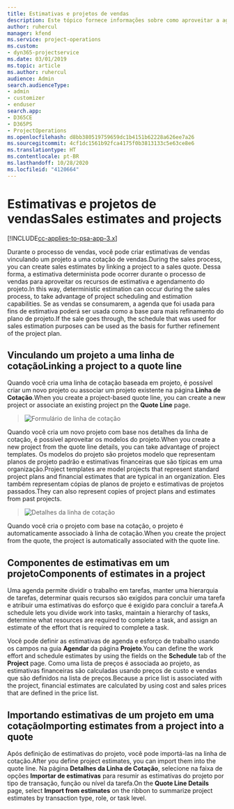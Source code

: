 ```yaml
---
title: Estimativas e projetos de vendas
description: Este tópico fornece informações sobre como aproveitar a agenda e as estimativas no processo de vendas.
author: ruhercul
manager: kfend
ms.service: project-operations
ms.custom:
- dyn365-projectservice
ms.date: 03/01/2019
ms.topic: article
ms.author: ruhercul
audience: Admin
search.audienceType:
- admin
- customizer
- enduser
search.app:
- D365CE
- D365PS
- ProjectOperations
ms.openlocfilehash: d8bb380519759659dc1b4151b62228a626ee7a26
ms.sourcegitcommit: 4cf1dc1561b92fca4175f0b3813133c5e63ce8e6
ms.translationtype: HT
ms.contentlocale: pt-BR
ms.lasthandoff: 10/28/2020
ms.locfileid: "4120664"
---
```

# <a name="sales-estimates-and-projects"></a><span data-ttu-id="e43d6-103">Estimativas e projetos de vendas</span><span class="sxs-lookup"><span data-stu-id="e43d6-103">Sales estimates and projects</span></span>

[!INCLUDE[cc-applies-to-psa-app-3.x](../includes/cc-applies-to-psa-app-3x.md)]

<span data-ttu-id="e43d6-104">Durante o processo de vendas, você pode criar estimativas de vendas vinculando um projeto a uma cotação de vendas.</span><span class="sxs-lookup"><span data-stu-id="e43d6-104">During the sales process, you can create sales estimates by linking a project to a sales quote.</span></span> <span data-ttu-id="e43d6-105">Dessa forma, a estimativa determinista pode ocorrer durante o processo de vendas para aproveitar os recursos de estimativa e agendamento do projeto.</span><span class="sxs-lookup"><span data-stu-id="e43d6-105">In this way, deterministic estimation can occur during the sales process, to take advantage of project scheduling and estimation capabilities.</span></span> <span data-ttu-id="e43d6-106">Se as vendas se consumarem, a agenda que foi usada para fins de estimativa poderá ser usada como a base para mais refinamento do plano de projeto.</span><span class="sxs-lookup"><span data-stu-id="e43d6-106">If the sale goes through, the schedule that was used for sales estimation purposes can be used as the basis for further refinement of the project plan.</span></span>

## <a name="linking-a-project-to-a-quote-line"></a><span data-ttu-id="e43d6-107">Vinculando um projeto a uma linha de cotação</span><span class="sxs-lookup"><span data-stu-id="e43d6-107">Linking a project to a quote line</span></span>

<span data-ttu-id="e43d6-108">Quando você cria uma linha de cotação baseada em projeto, é possível criar um novo projeto ou associar um projeto existente na página **Linha de Cotação**.</span><span class="sxs-lookup"><span data-stu-id="e43d6-108">When you create a project-based quote line, you can create a new project or associate an existing project pn the **Quote Line** page.</span></span> 

> ![Formulário de linha de cotação](media/project-8.png)
 
<span data-ttu-id="e43d6-110">Quando você cria um novo projeto com base nos detalhes da linha de cotação, é possível aproveitar os modelos do projeto.</span><span class="sxs-lookup"><span data-stu-id="e43d6-110">When you create a new project from the quote line details, you can take advantage of project templates.</span></span> <span data-ttu-id="e43d6-111">Os modelos do projeto são projetos modelo que representam planos de projeto padrão e estimativas financeiras que são típicas em uma organização.</span><span class="sxs-lookup"><span data-stu-id="e43d6-111">Project templates are model projects that represent standard project plans and financial estimates that are typical in an organization.</span></span> <span data-ttu-id="e43d6-112">Eles também representam cópias de planos de projeto e estimativas de projetos passados.</span><span class="sxs-lookup"><span data-stu-id="e43d6-112">They can also represent copies of project plans and estimates from past projects.</span></span>

> ![Detalhes da linha de cotação](media/project-9.png)
  
<span data-ttu-id="e43d6-114">Quando você cria o projeto com base na cotação, o projeto é automaticamente associado à linha de cotação.</span><span class="sxs-lookup"><span data-stu-id="e43d6-114">When you create the project from the quote, the project is automatically associated with the quote line.</span></span>

## <a name="components-of-estimates-in-a-project"></a><span data-ttu-id="e43d6-115">Componentes de estimativas em um projeto</span><span class="sxs-lookup"><span data-stu-id="e43d6-115">Components of estimates in a project</span></span>

<span data-ttu-id="e43d6-116">Uma agenda permite dividir o trabalho em tarefas, manter uma hierarquia de tarefas, determinar quais recursos são exigidos para concluir uma tarefa e atribuir uma estimativas do esforço que é exigido para concluir a tarefa.</span><span class="sxs-lookup"><span data-stu-id="e43d6-116">A schedule lets you divide work into tasks, maintain a hierarchy of tasks, determine what resources are required to complete a task, and assign an estimate of the effort that is required to complete a task.</span></span>

<span data-ttu-id="e43d6-117">Você pode definir as estimativas de agenda e esforço de trabalho usando os campos na guia **Agendar** da página **Projeto**.</span><span class="sxs-lookup"><span data-stu-id="e43d6-117">You can define the work effort and schedule estimates by using the fields on the **Schedule** tab of the **Project** page.</span></span> <span data-ttu-id="e43d6-118">Como uma lista de preços é associada ao projeto, as estimativas financeiras são calculadas usando preços de custo e vendas que são definidos na lista de preços.</span><span class="sxs-lookup"><span data-stu-id="e43d6-118">Because a price list is associated with the project, financial estimates are calculated by using cost and sales prices that are defined in the price list.</span></span>

## <a name="importing-estimates-from-a-project-into-a-quote"></a><span data-ttu-id="e43d6-119">Importando estimativas de um projeto em uma cotação</span><span class="sxs-lookup"><span data-stu-id="e43d6-119">Importing estimates from a project into a quote</span></span>

<span data-ttu-id="e43d6-120">Após definição de estimativas do projeto, você pode importá-las na linha de cotação.</span><span class="sxs-lookup"><span data-stu-id="e43d6-120">After you define project estimates, you can import them into the quote line.</span></span> <span data-ttu-id="e43d6-121">Na página **Detalhes da Linha de Cotação**, selecione na faixa de opções **Importar de estimativas** para resumir as estimativas do projeto por tipo de transação, função ou nível da tarefa.</span><span class="sxs-lookup"><span data-stu-id="e43d6-121">On the **Quote Line Details** page, select **Import from estimates** on the ribbon to summarize project estimates by transaction type, role, or task level.</span></span>
